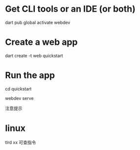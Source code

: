 # Get CLI tools or an IDE (or both)
dart pub global activate webdev

# Create a web app
dart create -t web quickstart

# Run the app
cd quickstart

webdev serve

注意提示

# linux
tlrd xx 可查指令
